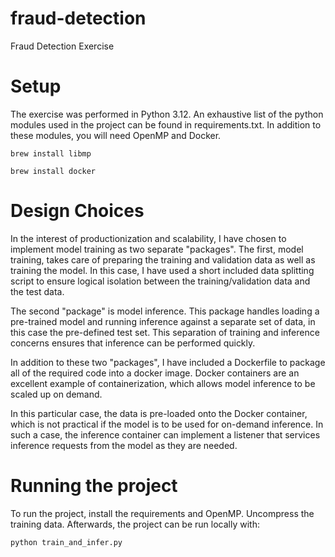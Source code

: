 # fraud-detection
Fraud Detection Exercise

# Setup
The exercise was performed in Python 3.12. An exhaustive list of the python modules used in the project can be found in requirements.txt. In addition to these modules, you will need OpenMP and Docker.

`brew install libmp`

`brew install docker`

# Design Choices
In the interest of productionization and scalability, I have chosen to implement model training as two separate "packages". The first, model training, takes care of preparing the training and validation data as well as training the model. In this case, I have used a short included data splitting script to ensure logical isolation between the training/validation data and the test data.

The second "package" is model inference. This package handles loading a pre-trained model and running inference against a separate set of data, in this case the pre-defined test set. This separation of training and inference concerns ensures that inference can be performed quickly.

In addition to these two "packages", I have included a Dockerfile to package all of the required code into a docker image. Docker containers are an excellent example of containerization, which allows model inference to be scaled up on demand.

In this particular case, the data is pre-loaded onto the Docker container, which is not practical if the model is to be used for on-demand inference. In such a case, the inference container can implement a listener that services inference requests from the model as they are needed.

# Running the project
To run the project, install the requirements and OpenMP. Uncompress the training data. Afterwards, the project can be run locally with:

`python train_and_infer.py`